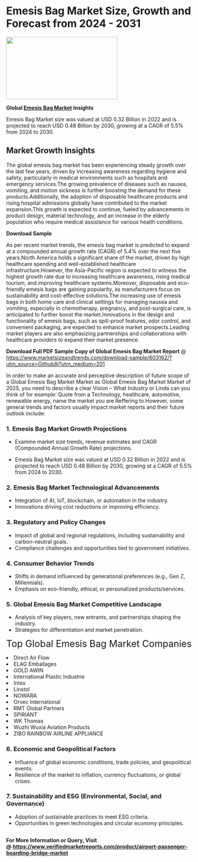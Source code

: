 <H1>Emesis Bag Market Size, Growth and Forecast from 2024 - 2031</H1><img class="aligncenter size-medium wp-image-584254" src="https://thirdeyenews.in/wp-content/uploads/2024/09/Global-Market-Research-300x168.jpeg" alt="" width="300" height="168" /><p><strong>Global&nbsp;<a href="https://www.marketsizeandtrends.com/download-sample/603162/?utm_source=Github8j?utm_medium=201">Emesis Bag Market</a> Insights</strong></p><p>Emesis Bag Market size was valued at USD 0.32 Billion in 2022 and is projected to reach USD 0.48 Billion by 2030, growing at a CAGR of 5.5% from 2024 to 2030.</p><p><h2>Market Growth Insights</h2> <p>The global emesis bag market has been experiencing steady growth over the last few years, driven by increasing awareness regarding hygiene and safety, particularly in medical environments such as hospitals and emergency services.The growing prevalence of diseases such as nausea, vomiting, and motion sickness is further boosting the demand for these products.Additionally, the adoption of disposable healthcare products and rising hospital admissions globally have contributed to the market expansion.This growth is expected to continue, fueled by advancements in product design, material technology, and an increase in the elderly population who require medical assistance for various health conditions.</p> <p><strong>Download Sample</strong></p> <p>As per recent market trends, the emesis bag market is predicted to expand at a compounded annual growth rate (CAGR) of 5.4% over the next five years.North America holds a significant share of the market, driven by high healthcare spending and well-established healthcare infrastructure.However, the Asia-Pacific region is expected to witness the highest growth rate due to increasing healthcare awareness, rising medical tourism, and improving healthcare systems.Moreover, disposable and eco-friendly emesis bags are gaining popularity, as manufacturers focus on sustainability and cost-effective solutions.The increasing use of emesis bags in both home care and clinical settings for managing nausea and vomiting, especially in chemotherapy, pregnancy, and post-surgical care, is anticipated to further boost the market.Innovations in the design and functionality of emesis bags, such as spill-proof features, odor control, and convenient packaging, are expected to enhance market prospects.Leading market players are also emphasizing partnerships and collaborations with healthcare providers to expand their market presence.</p> <p><span class=""><strong>Download Full PDF Sample Copy of Global Emesis Bag Market Report</strong> @ <a href="https://www.marketsizeandtrends.com/download-sample/603162/?utm_source=Github8j?utm_medium=201" target="_blank">https://www.marketsizeandtrends.com/download-sample/603162/?utm_source=Github8j?utm_medium=201</a></span></p><p>In order to make an accurate and perceptive description of future scope of a Global&nbsp;Emesis Bag Market Market as Global&nbsp;Emesis Bag Market Market of 2025, you need to describe a clear Vision &ndash; What Industry or Linda can you think of for example: Quote from a Technology, healthcare, automotive, renewable energy, name the market you are Reffering to.However, some general trends and factors usually impact market reports and their future outlook include:</p><h3>1.&nbsp;<strong>Emesis Bag Market Growth Projections</strong></h3><ul><li>Examine market size trends, revenue estimates and CAGR (Compounded Annual Growth Rate) projections.</li><li><p>Emesis Bag Market size was valued at USD 0.32 Billion in 2022 and is projected to reach USD 0.48 Billion by 2030, growing at a CAGR of 5.5% from 2024 to 2030.</p></li></ul><h3>2.&nbsp;<strong>Emesis Bag Market Technological Advancements</strong></h3><ul><li>Integration of AI, IoT, blockchain, or automation in the industry.</li><li>Innovations driving cost reductions or improving efficiency.</li></ul><h3>3.&nbsp;<strong>Regulatory and Policy Changes</strong></h3><ul><li>Impact of global and regional regulations, including sustainability and carbon-neutral goals.</li><li>Compliance challenges and opportunities tied to government initiatives.</li></ul><h3>4.&nbsp;<strong>Consumer Behavior Trends</strong></h3><ul><li>Shifts in demand influenced by generational preferences (e.g., Gen Z, Millennials).</li><li>Emphasis on eco-friendly, ethical, or personalized products/services.</li></ul><h3>5.&nbsp;<strong>Global Emesis Bag Market Competitive Landscape</strong></h3><ul><li>Analysis of key players, new entrants, and partnerships shaping the industry.</li><li>Strategies for differentiation and market penetration.</li></ul><p data-pm-slice="1 1 []"><span style="color: inherit; font-family: inherit; font-size: 25px;">Top Global Emesis Bag Market Companies</span></p><div class="" data-test-id=""><p><li>Direct Air Flow</li><li> ELAG Emballages</li><li> GOLD AWIN</li><li> International Plastic Industrie</li><li> Intex</li><li> Linstol</li><li> NOWARA</li><li> Orvec International</li><li> RMT Global Partners</li><li> SPIRIANT</li><li> WK Thomas</li><li> Wuzhi Wuxia Aviation Products</li><li> ZIBO RAINBOW AIRLINE APPLIANCE</li></p></div><h3>6.&nbsp;<strong>Economic and Geopolitical Factors</strong></h3><ul><li>Influence of global economic conditions, trade policies, and geopolitical events.</li><li>Resilience of the market to inflation, currency fluctuations, or global crises.</li></ul><h3>7.&nbsp;<strong>Sustainability and ESG (Environmental, Social, and Governance)</strong></h3><ul><li>Adoption of sustainable practices to meet ESG criteria.</li><li>Opportunities in green technologies and circular economy principles.</li></ul><h2><strong style="font-size: 14px;">For More Information or Query, Visit @&nbsp;</strong><a style="background-color: #ffffff; font-size: 14px;" href="https://www.marketsizeandtrends.com/report/emesis-bag-market/" target="_blank">https://www.verifiedmarketreports.com/product/airport-passenger-boarding-bridge-market</a></h2>